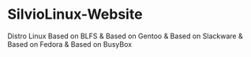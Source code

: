 # SilvioLinux-Website
Distro Linux Based on BLFS &amp; Based on Gentoo &amp; Based on Slackware &amp; Based on Fedora &amp; Based on BusyBox
